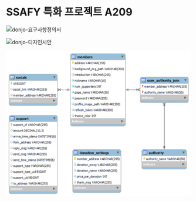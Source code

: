 # SSAFY 특화 프로젝트 A209

![donjo-요구사항정의서](./assets/donjo-요구사항정의서.png)

![donjo-디자인시안](./assets/donjo-디자인시안.png)

![donjo-erd](./assets/donjo-erd.png)

